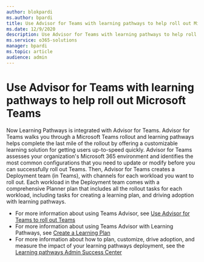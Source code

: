 ```yaml
---
author: blokpardi
ms.author: bpardi
title: Use Advisor for Teams with learning pathways to help roll out Microsoft Teams
ms.date: 12/9/2020
description: Use Advisor for Teams with learning pathways to help roll out Microsoft Teams 
ms.service: o365-solutions
manager: bpardi
ms.topic: article
audience: admin
---
```


# Use Advisor for Teams with learning pathways to help roll out Microsoft Teams
Now Learning Pathways is integrated with Advisor for Teams. Advisor for Teams walks you through a Microsoft Teams rollout and learning pathways helps complete the last mile of the rollout by offering a customizable learning solution for getting users up-to-speed quickly. Advisor for Teams assesses your organization's Microsoft 365 environment and identifies the most common configurations that you need to update or modify before you can successfully roll out Teams. Then, Advisor for Teams creates a Deployment team (in Teams), with channels for each workload you want to roll out. Each workload in the Deployment team comes with a comprehensive Planner plan that includes all the rollout tasks for each workload, including tasks for creating a learning plan, and driving adoption with learning pathways.

- For more information about using Teams Advisor, see [Use Advisor for Teams to roll out Teams](/microsoftteams/use-advisor-teams-roll-out)
- For more information about using Teams Advisor with Learning Pathways, see [Create a Learning Plan](/microsoftteams/use-advisor-teams-roll-out#create-a-learning-plan)
- For more information about how to plan, customize, drive adoption, and measure the impact of your learning pathways deployment, see the [Learning pathways Admin Success Center](custom_successcenter.md)